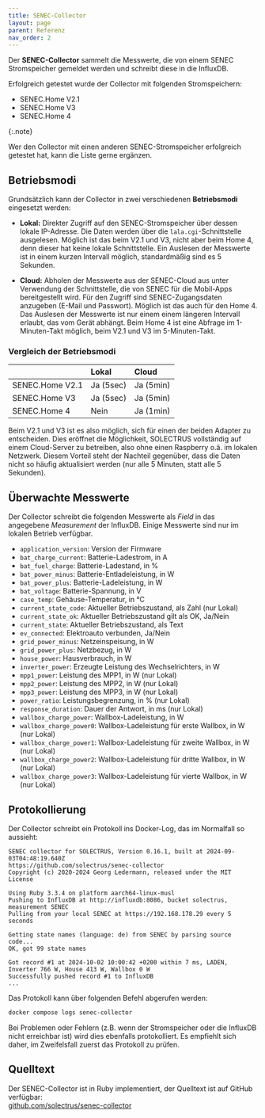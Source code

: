 ```yaml
---
title: SENEC-Collector
layout: page
parent: Referenz
nav_order: 2
---
```


Der **SENEC-Collector** sammelt die Messwerte, die von einem SENEC Stromspeicher gemeldet werden und schreibt diese in die InfluxDB.

Erfolgreich getestet wurde der Collector mit folgenden Stromspeichern:

- SENEC.Home V2.1
- SENEC.Home V3
- SENEC.Home 4

{:.note}

Wer den Collector mit einen anderen SENEC-Stromspeicher erfolgreich getestet hat, kann die Liste gerne ergänzen.

## Betriebsmodi

Grundsätzlich kann der Collector in zwei verschiedenen **Betriebsmodi** eingesetzt werden:

- **Lokal:** Direkter Zugriff auf den SENEC-Stromspeicher über dessen lokale IP-Adresse. Die Daten werden über die `lala.cgi`-Schnittstelle ausgelesen. Möglich ist das beim V2.1 und V3, nicht aber beim Home 4, denn dieser hat keine lokale Schnittstelle. Ein Auslesen der Messwerte ist in einem kurzen Intervall möglich, standardmäßig sind es 5 Sekunden.

- **Cloud:** Abholen der Messwerte aus der SENEC-Cloud aus unter Verwendung der Schnittstelle, die von SENEC für die Mobil-Apps bereitgestellt wird. Für den Zugriff sind SENEC-Zugangsdaten anzugeben (E-Mail und Passwort). Möglich ist das auch für den Home 4. Das Auslesen der Messwerte ist nur einem einem längeren Intervall erlaubt, das vom Gerät abhängt. Beim Home 4 ist eine Abfrage im 1-Minuten-Takt möglich, beim V2.1 und V3 im 5-Minuten-Takt.

### Vergleich der Betriebsmodi

|                 | Lokal     | Cloud     |
| :-------------- | :-------- | :-------- |
| SENEC.Home V2.1 | Ja (5sec) | Ja (5min) |
| SENEC.Home V3   | Ja (5sec) | Ja (5min) |
| SENEC.Home 4    | Nein      | Ja (1min) |

Beim V2.1 und V3 ist es also möglich, sich für einen der beiden Adapter zu entscheiden. Dies eröffnet die Möglichkeit, SOLECTRUS vollständig auf einem Cloud-Server zu betreiben, also ohne einen Raspberry o.ä. im lokalen Netzwerk. Diesem Vorteil steht der Nachteil gegenüber, dass die Daten nicht so häufig aktualisiert werden (nur alle 5 Minuten, statt alle 5 Sekunden).

## Überwachte Messwerte

Der Collector schreibt die folgenden Messwerte als _Field_ in das angegebene _Measurement_ der InfluxDB. Einige Messwerte sind nur im lokalen Betrieb verfügbar.

- `application_version`: Version der Firmware
- `bat_charge_current`: Batterie-Ladestrom, in A
- `bat_fuel_charge`: Batterie-Ladestand, in %
- `bat_power_minus`: Batterie-Entladeleistung, in W
- `bat_power_plus`: Batterie-Ladeleistung, in W
- `bat_voltage`: Batterie-Spannung, in V
- `case_temp`: Gehäuse-Temperatur, in °C
- `current_state_code`: Aktueller Betriebszustand, als Zahl (nur Lokal)
- `current_state_ok`: Aktueller Betriebszustand gilt als OK, Ja/Nein
- `current_state`: Aktueller Betriebszustand, als Text
- `ev_connected`: Elektroauto verbunden, Ja/Nein
- `grid_power_minus`: Netzeinspeisung, in W
- `grid_power_plus`: Netzbezug, in W
- `house_power`: Hausverbrauch, in W
- `inverter_power`: Erzeugte Leistung des Wechselrichters, in W
- `mpp1_power`: Leistung des MPP1, in W (nur Lokal)
- `mpp2_power`: Leistung des MPP2, in W (nur Lokal)
- `mpp3_power`: Leistung des MPP3, in W (nur Lokal)
- `power_ratio`: Leistungsbegrenzung, in % (nur Lokal)
- `response_duration`: Dauer der Antwort, in ms (nur Lokal)
- `wallbox_charge_power`: Wallbox-Ladeleistung, in W
- `wallbox_charge_power0`: Wallbox-Ladeleistung für erste Wallbox, in W (nur Lokal)
- `wallbox_charge_power1`: Wallbox-Ladeleistung für zweite Wallbox, in W (nur Lokal)
- `wallbox_charge_power2`: Wallbox-Ladeleistung für dritte Wallbox, in W (nur Lokal)
- `wallbox_charge_power3`: Wallbox-Ladeleistung für vierte Wallbox, in W (nur Lokal)

## Protokollierung

Der Collector schreibt ein Protokoll ins Docker-Log, das im Normalfall so aussieht:

```plaintext
SENEC collector for SOLECTRUS, Version 0.16.1, built at 2024-09-03T04:48:19.640Z
https://github.com/solectrus/senec-collector
Copyright (c) 2020-2024 Georg Ledermann, released under the MIT License

Using Ruby 3.3.4 on platform aarch64-linux-musl
Pushing to InfluxDB at http://influxdb:8086, bucket solectrus, measurement SENEC
Pulling from your local SENEC at https://192.168.178.29 every 5 seconds

Getting state names (language: de) from SENEC by parsing source code...
OK, got 99 state names

Got record #1 at 2024-10-02 10:00:42 +0200 within 7 ms, LADEN, Inverter 766 W, House 413 W, Wallbox 0 W
Successfully pushed record #1 to InfluxDB
...
```

Das Protokoll kann über folgenden Befehl abgerufen werden:

```bash
docker compose logs senec-collector
```

Bei Problemen oder Fehlern (z.B. wenn der Stromspeicher oder die InfluxDB nicht erreichbar ist) wird dies ebenfalls protokolliert. Es empfiehlt sich daher, im Zweifelsfall zuerst das Protokoll zu prüfen.

## Quelltext

Der SENEC-Collector ist in Ruby implementiert, der Quelltext ist auf GitHub verfügbar: \
[github.com/solectrus/senec-collector](https://github.com/solectrus/senec-collector)
